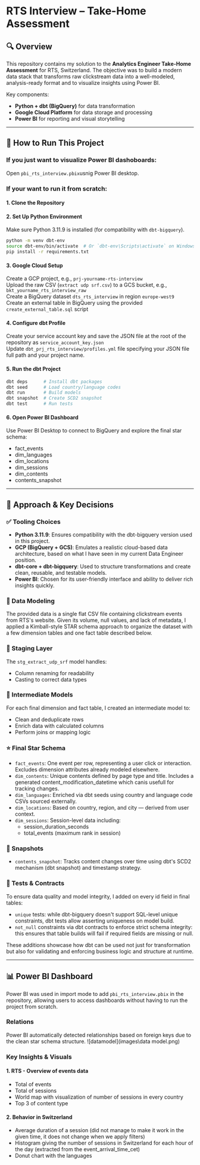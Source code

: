 # RTS Interview – Take-Home Assessment

## 🔍 Overview

This repository contains my solution to the **Analytics Engineer Take-Home Assessment** for RTS, Switzerland. The objective was to build a modern data stack that transforms raw clickstream data into a well-modeled, analysis-ready format and to visualize insights using Power BI.

Key components:
- **Python + dbt (BigQuery)** for data transformation  
- **Google Cloud Platform** for data storage and processing  
- **Power BI** for reporting and visual storytelling

---

## 🚀 How to Run This Project

### If you just want to visualize Power BI dashoboards:
Open `pbi_rts_interview.pbix`usnig Power BI desktop.

### If your want to run it from scratch:
#### 1. Clone the Repository
#### 2. Set Up Python Environment  
Make sure Python 3.11.9 is installed (for compatibility with `dbt-bigquery`).
```bash
python -m venv dbt-env
source dbt-env/bin/activate  # Or `dbt-env\Scripts\activate` on Windows
pip install -r requirements.txt
```
#### 3. Google Cloud Setup  
Create a GCP project, e.g., `prj-yourname-rts-interview`  
Upload the raw CSV (`extract udp srf.csv`) to a GCS bucket, e.g., `bkt_yourname_rts_interview_raw`  
Create a BigQuery dataset `dts_rts_interview` in region `europe-west9`  
Create an external table in BigQuery using the provided `create_external_table.sql` script  
#### 4. Configure dbt Profile  
Create your service account key and save the JSON file at the root of the repository as `service_account_key.json`  
Update `dbt_prj_rts_interview/profiles.yml` file specifying your JSON file full path and your project name.  
#### 5. Run the dbt Project  
```bash
dbt deps      # Install dbt packages
dbt seed      # Load country/language codes
dbt run       # Build models
dbt snapshot  # Create SCD2 snapshot
dbt test      # Run tests
```
#### 6. Open Power BI Dashboard  
Use Power BI Desktop to connect to BigQuery and explore the final star schema:  
- fact_events
- dim_languages
- dim_locations
- dim_sessions
- dim_contents
- contents_snapshot

---

## 🧠 Approach & Key Decisions

### ✅ Tooling Choices
- **Python 3.11.9**: Ensures compatibility with the dbt-bigquery version used in this project.
- **GCP (BigQuery + GCS)**: Emulates a realistic cloud-based data architecture, based on what I have seen in my current Data Engineer position.
- **dbt-core + dbt-bigquery**: Used to structure transformations and create clean, reusable, and testable models.
- **Power BI**: Chosen for its user-friendly interface and ability to deliver rich insights quickly.

### 🧱 Data Modeling
The provided data is a single flat CSV file containing clickstream events from RTS's website. Given its volume, null values, and lack of metadata, I applied a Kimball-style STAR schema approach to organize the dataset with a few dimension tables and one fact table described below.  

### 🧪 Staging Layer
The `stg_extract_udp_srf` model handles:
- Column renaming for readability
- Casting to correct data types

### 🧰 Intermediate Models
For each final dimension and fact table, I created an intermediate model to:  
- Clean and deduplicate rows
- Enrich data with calculated columns
- Perform joins or mapping logic

### ⭐ Final Star Schema
- `fact_events`: One event per row, representing a user click or interaction. Excludes dimension attributes already modeled elsewhere.
- `dim_contents`: Unique contents defined by page type and title. Includes a generated content_modification_datetime which canis usefull for tracking changes.
- `dim_languages`: Enriched via dbt seeds using country and language code CSVs sourced externally.
- `dim_locations`: Based on country, region, and city — derived from user context.
- `dim_sessions`: Session-level data including:
    - session_duration_seconds
    - total_events (maximum rank in session)

### 📆 Snapshots
- `contents_snapshot`: Tracks content changes over time using dbt's SCD2 mechanism (dbt snapshot) and timestamp strategy.

### 📏 Tests & Contracts
To ensure data quality and model integrity, I added on every id field in final tables:
- `unique` tests: while dbt-bigquery doesn't support SQL-level unique constraints, dbt tests allow asserting uniqueness on model build.
- `not_null` constraints via dbt contracts to enforce strict schema integrity: this ensures that table builds will fail if required fields are missing or null.

These additions showcase how dbt can be used not just for transformation but also for validating and enforcing business logic and structure at runtime.

---

## 📊 Power BI Dashboard

Power BI was used in import mode to add `pbi_rts_interview.pbix` in the repository, allowing users to access dashboards without having to run the project from scratch.

### Relations
Power BI automatically detected relationships based on foreign keys due to the clean star schema structure.
![datamodel](images\data model.png)

### Key Insights & Visuals

#### 1. RTS - Overview of events data
- Total of events
- Total of sessions
- World map with visualization of number of sessions in every country
- Top 3 of content type

#### 2. Behavior in Switzerland
- Average duration of a session (did not manage to make it work in the given time, it does not change when we apply filters)
- Histogram giving the number of sessions in Switzerland for each hour of the day (extracted from the event_arrival_time_cet)
- Donut chart with the languages